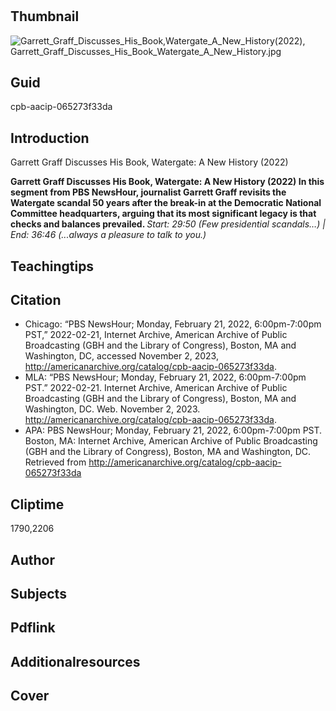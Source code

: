 # 

## Thumbnail

![Garrett_Graff_Discusses_His_Book,_Watergate_A_New_History_(2022), Garrett_Graff_Discusses_His_Book_Watergate_A_New_History.jpg](https://s3.amazonaws.com/americanarchive.org/primary_source_sets/Garrett_Graff_Discusses_His_Book_Watergate_A_New_History.jpg "Garrett_Graff_Discusses_His_Book,_Watergate_A_New_History_(2022)")

## Guid
cpb-aacip-065273f33da

## Introduction

Garrett Graff Discusses His Book, Watergate: A New History (2022)

<b> Garrett Graff Discusses His Book, Watergate: A New History (2022) </b>
<b> In this segment from PBS NewsHour, journalist Garrett Graff revisits the Watergate scandal 50 years after the break-in at the Democratic National Committee headquarters, arguing that its most significant legacy is that checks and balances prevailed. </b>
<i> Start: 29:50 (Few presidential scandals…)  | End: 36:46 (...always a pleasure to talk to you.) </i>

## Teachingtips

## Citation


- Chicago: “PBS NewsHour; Monday, February 21, 2022, 6:00pm-7:00pm PST,” 2022-02-21, Internet Archive, American Archive of Public Broadcasting (GBH and the Library of Congress), Boston, MA and Washington, DC, accessed November 2, 2023, http://americanarchive.org/catalog/cpb-aacip-065273f33da.
- MLA: “PBS NewsHour; Monday, February 21, 2022, 6:00pm-7:00pm PST.” 2022-02-21. Internet Archive, American Archive of Public Broadcasting (GBH and the Library of Congress), Boston, MA and Washington, DC. Web. November 2, 2023. <http://americanarchive.org/catalog/cpb-aacip-065273f33da>.
- APA: PBS NewsHour; Monday, February 21, 2022, 6:00pm-7:00pm PST. Boston, MA: Internet Archive, American Archive of Public Broadcasting (GBH and the Library of Congress), Boston, MA and Washington, DC. Retrieved from http://americanarchive.org/catalog/cpb-aacip-065273f33da


## Cliptime

1790,2206

## Author
## Subjects
## Pdflink
## Additionalresources
## Cover

#
